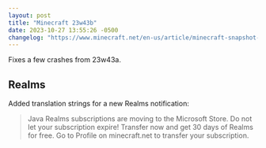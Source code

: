 ```yaml
---
layout: post
title: "Minecraft 23w43b"
date: 2023-10-27 13:55:26 -0500
changelog: "https://www.minecraft.net/en-us/article/minecraft-snapshot-23w43b"
---
```


Fixes a few crashes from 23w43a.

## Realms

Added translation strings for a new Realms notification:

> Java Realms subscriptions are moving to the Microsoft Store. Do not let your subscription expire!
> Transfer now and get 30 days of Realms for free.
> Go to Profile on minecraft.net to transfer your subscription.

